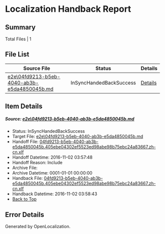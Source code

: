 # <a name='report-top'></a> Localization Handback Report

## Summary
 Total Files | 1

## File List
 Source File | Status | Details 
 ----------- | ------ | ------- 
 [e2e\04fd9213-b5eb-4040-ab3b-e5da4850045b.md](https://github.com/OpenLocalizationTestOrg/ol-test0/blob/775f5d66942e220db9c3de4dd004bab1443e3517/e2e/04fd9213-b5eb-4040-ab3b-e5da4850045b.md) | InSyncHandedBackSuccess | [Details](#4aa0cc343bddaae95304f47ab9e8883f7f4bd7471)

## Item Details
##### <a name='4aa0cc343bddaae95304f47ab9e8883f7f4bd7471'></a> Source: [e2e\04fd9213-b5eb-4040-ab3b-e5da4850045b.md](https://github.com/OpenLocalizationTestOrg/ol-test0/blob/775f5d66942e220db9c3de4dd004bab1443e3517/e2e/04fd9213-b5eb-4040-ab3b-e5da4850045b.md)
* Status: InSyncHandedBackSuccess
* Target File: [e2e\04fd9213-b5eb-4040-ab3b-e5da4850045b.md](https://github.com/OpenLocalizationTestOrg/ol-test0-zhcn/blob/d5289822bb6c8f99f6a7d63580ccbc30217c5454/e2e/04fd9213-b5eb-4040-ab3b-e5da4850045b.md)
* Handoff File: [04fd9213-b5eb-4040-ab3b-e5da4850045b.405ebe04302ef5523ed98abe98b75ebc24a83667.zh-cn.xlf](https://github.com/OpenLocalizationTestOrg/ol-test0-handoff/blob/e9ed9370cd5879af4c7e703039d0d3d468319341/ol-handoff/OpenLocalizationTestOrg/ol-test0-zhcn/qimu/ht/04fd9213-b5eb-4040-ab3b-e5da4850045b.405ebe04302ef5523ed98abe98b75ebc24a83667.zh-cn.xlf)
* Handoff Datetime: 2016-11-02 03:57:48
* Handoff Reason: Include
* Archive File: 
* Archive Datetime: 0001-01-01 00:00:00
* Handback File: [04fd9213-b5eb-4040-ab3b-e5da4850045b.405ebe04302ef5523ed98abe98b75ebc24a83667.zh-cn.xlf](https://github.com/OpenLocalizationTestOrg/ol-test0-handback/blob/b6557906f592c5fc58d03d8e4ab1c29fce360ba8/ol-handback/OpenLocalizationTestOrg/ol-test0-zhcn/qimu/ht/04fd9213-b5eb-4040-ab3b-e5da4850045b.405ebe04302ef5523ed98abe98b75ebc24a83667.zh-cn.xlf)
* Handback Datetime: 2016-11-02 03:58:43
* [Back to Top](#report-top)


## Error Details

Generated by OpenLocalization.
